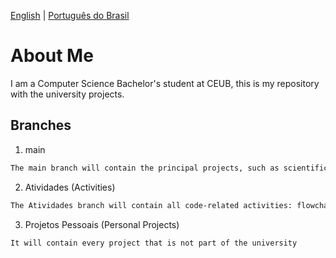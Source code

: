 [English](README.eng.md) | [Português do Brasil](README.md)
# About Me

I am a Computer Science Bachelor's student at CEUB, this is my repository with the university projects.

## Branches
1. main
````bash
The main branch will contain the principal projects, such as scientific research and personal projects that interact with the university in some way but are not necessaraly part of it.
````
2. Atividades (Activities)
````bash
The Atividades branch will contain all code-related activities: flowcharts; logical model, conceptual model, and physical model for databases; scripts, and so on.
````
3. Projetos Pessoais (Personal Projects)
````bash
It will contain every project that is not part of the university
````
